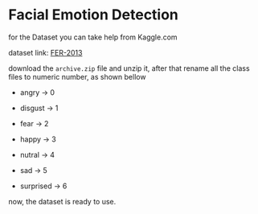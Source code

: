 # **Facial Emotion Detection**


for the Dataset you can take help from Kaggle.com

dataset link: [FER-2013](https://www.kaggle.com/datasets/msambare/fer2013)

download the ```archive.zip``` file and unzip it, after that rename all the class files to numeric number, as shown bellow

- angry -> 0

- disgust -> 1

- fear -> 2

- happy -> 3

- nutral -> 4

- sad -> 5

- surprised -> 6

now, the dataset is ready to use.
